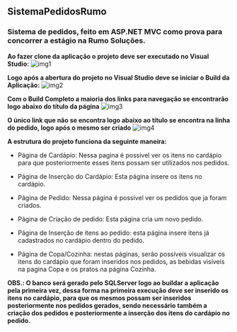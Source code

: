 ## SistemaPedidosRumo
### Sistema de pedidos, feito em ASP.NET MVC como prova para concorrer a estágio na Rumo Soluções.

**Ao fazer clone da aplicação o projeto deve ser executado no Visual Studio:**
![img1](https://i.imgur.com/vNOvO36.png)


**Logo após a abertura do projeto no Visual Studio deve se iniciar o Build da Aplicação:**
![img2](https://i.imgur.com/wrrAbWP.jpg)


**Com o Build Completo a maioria dos links para navegação se encontrarão logo abaixo do título da página**
![img3](https://i.imgur.com/Lo3rJjy.jpg)


**O único link que não se encontra logo abaixo ao título se encontra na linha do pedido, logo após o mesmo ser criado**
![img4](https://i.imgur.com/7tXrNYC.jpg)


**A estrutura do projeto funciona da seguinte maneira:**
* Página de Cardápio: Nessa pagina é possivel ver os itens no cardápio para que posteriormente esses itens possam ser utilizados nos pedidos.

* Página de Inserção do Cardápio: Esta página insere os itens no cardápio.

* Página de Pedido: Nessa página é possivel ver os pedidos que ja foram criados.

* Página de Criação de pedido: Esta página cria um novo pedido.

* Página de Inserção de itens ao pedido: esta página insere itens já cadastrados no cardápio dentro do pedido.

* Página de Copa/Cozinha: nestas páginas, serão possíveis visualizar os itens do cardápio que foram inseridos nos pedidos, as bebidas visíveis na pagina Copa e os pratos na página Cozinha.


**OBS.: O banco será gerado pelo SQLServer logo ao buildar a aplicação pela primeira vez, dessa forma na primeira execução deve ser inserido os itens no cardápio, para que os mesmos possam ser inseridos posteriormente nos pedidos gerados, sendo necessário também a criação dos pedidos e posteriormente a inserção dos itens do cardápio no pedido.**
